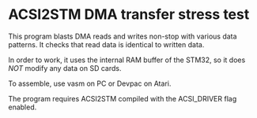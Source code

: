 ACSI2STM DMA transfer stress test
=================================

This program blasts DMA reads and writes non-stop with various data patterns. It checks that read data is identical to written
data.

In order to work, it uses the internal RAM buffer of the STM32, so it does *NOT* modify any data on SD cards.

To assemble, use vasm on PC or Devpac on Atari.

The program requires ACSI2STM compiled with the ACSI_DRIVER flag enabled.
